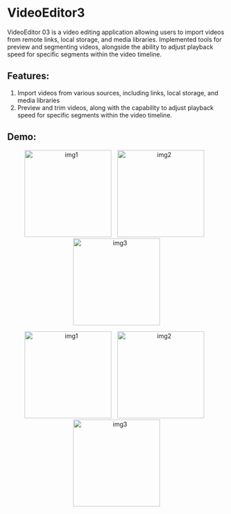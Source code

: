 # **VideoEditor3**
VideoEditor 03 is a video editing application allowing users to import videos from remote links, local storage, and media libraries. Implemented tools for preview and segmenting videos, alongside the ability to adjust playback speed for specific segments within the video timeline.

## Features:
1. Import videos from various sources, including links, local storage, and media libraries
2. Preview and trim videos, along with the capability to adjust playback speed for specific segments within the video timeline.

## Demo:
<p align="center">
  <img src=https://github.com/santaclose666/VideoEditor3/assets/90021195/81ac9e70-8a7f-4b3f-a6aa-43f64e0b3ea9 alt="img1" style="display:inline-block; margin-right:10px;" width="200">
  <img src=https://github.com/santaclose666/VideoEditor3/assets/90021195/bac5cb23-f24f-4aba-8757-4f159b13d9fc alt="img2" style="display:inline-block; margin-right:10px;" width="200">
  <img src=https://github.com/santaclose666/VideoEditor3/assets/90021195/c206200b-2c02-45db-9d4b-3f2866e5beb9 alt="img3" style="display:inline-block;" width="200">
</p>

<p align="center">
  <img src=https://github.com/santaclose666/VideoEditor3/assets/90021195/c264b77d-a33a-4305-a926-5258dfef6a0e alt="img1" style="display:inline-block; margin-right:10px;" width="200">
  <img src=https://github.com/santaclose666/VideoEditor3/assets/90021195/1f0472cf-fc1d-48c0-bdbc-57dd0ab1802d alt="img2" style="display:inline-block; margin-right:10px;" width="200">
  <img src=https://github.com/santaclose666/VideoEditor3/assets/90021195/0c56a0aa-066c-4e46-b650-5165e4d94c1d alt="img3" style="display:inline-block;" width="200">
</p>

